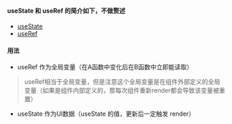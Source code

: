 #### useState 和 useRef 的简介如下，不做赘述
* [useState](https://github.com/Hanqing1996/useState-demo)
* [useRef](https://github.com/Hanqing1996/useRef-demo)

#### 用法
* useRef 作为全局变量（在A函数中变化后在B函数中立即能读取）
> useRef相当于全局变量，但是注意这个全局变量是在组件外部定义的全局变量（如果是组件内部定义的，那每次组件重新render都会导致该变量被重置）
* useState 作为UI数据（useState 的值，更新后一定触发 render）
